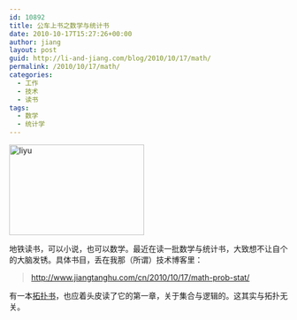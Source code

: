 ```yaml
---
id: 10892
title: 公车上书之数学与统计书
date: 2010-10-17T15:27:26+00:00
author: jiang
layout: post
guid: http://li-and-jiang.com/blog/2010/10/17/math/
permalink: /2010/10/17/math/
categories:
  - 工作
  - 技术
  - 读书
tags:
  - 数学
  - 统计学
---
```

[<img style="border-bottom: 0px; border-left: 0px; display: inline; border-top: 0px; border-right: 0px" title="liyu" border="0" alt="liyu" src="http://jiangtanghu.com/cn/wp-content/uploads/2010/10/liyu-thumb.jpg" width="244" height="164" />](http://jiangtanghu.com/cn/wp-content/uploads/2010/10/liyu.jpg) 

地铁读书，可以小说，也可以数学。最近在读一批数学与统计书，大致想不让自个的大脑发锈。具体书目，丢在我那（所谓）技术博客里：

> <http://www.jiangtanghu.com/cn/2010/10/17/math-prob-stat/>

有一本[拓扑书](http://www.jiangtanghu.com/blog/2010/10/08/logics-in-mathematics-and-in-daily-life-a-statistical-programming-example/)，也应着头皮读了它的第一章，关于集合与逻辑的。这其实与拓扑无关。